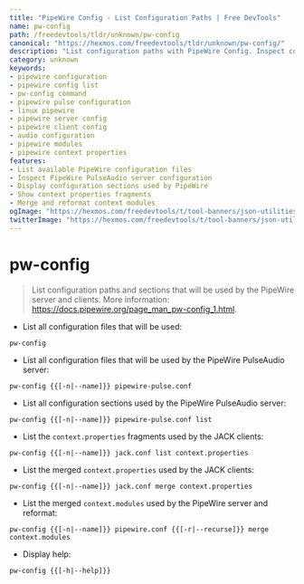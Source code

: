 ```yaml
---
title: "PipeWire Config - List Configuration Paths | Free DevTools"
name: pw-config
path: /freedevtools/tldr/unknown/pw-config
canonical: "https://hexmos.com/freedevtools/tldr/unknown/pw-config/"
description: "List configuration paths with PipeWire Config. Inspect configuration files and sections for PipeWire server and clients. Free online tool, no registration required."
category: unknown
keywords:
- pipewire configuration
- pipewire config list
- pw-config command
- pipewire pulse configuration
- linux pipewire
- pipewire server config
- pipewire client config
- audio configuration
- pipewire modules
- pipewire context properties
features:
- List available PipeWire configuration files
- Inspect PipeWire PulseAudio server configuration
- Display configuration sections used by PipeWire
- Show context properties fragments
- Merge and reformat context modules
ogImage: "https://hexmos.com/freedevtools/t/tool-banners/json-utilities-banner.png"
twitterImage: "https://hexmos.com/freedevtools/t/tool-banners/json-utilities-banner.png"
---
```


# pw-config

> List configuration paths and sections that will be used by the PipeWire server and clients.
> More information: <https://docs.pipewire.org/page_man_pw-config_1.html>.

- List all configuration files that will be used:

`pw-config`

- List all configuration files that will be used by the PipeWire PulseAudio server:

`pw-config {{[-n|--name]}} pipewire-pulse.conf`

- List all configuration sections used by the PipeWire PulseAudio server:

`pw-config {{[-n|--name]}} pipewire-pulse.conf list`

- List the `context.properties` fragments used by the JACK clients:

`pw-config {{[-n|--name]}} jack.conf list context.properties`

- List the merged `context.properties` used by the JACK clients:

`pw-config {{[-n|--name]}} jack.conf merge context.properties`

- List the merged `context.modules` used by the PipeWire server and reformat:

`pw-config {{[-n|--name]}} pipewire.conf {{[-r|--recurse]}} merge context.modules`

- Display help:

`pw-config {{[-h|--help]}}`
